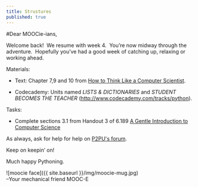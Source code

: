```yaml
---
title: Strustures
published: true
---
```


#Dear MOOCie-ians,

Welcome back!  We resume with week 4.  You’re now midway through the adventure.  Hopefully you’ve had a good week of catching up, relaxing or working ahead.

Materials:

* Text: Chapter 7,9 and 10 from [How to Think Like a Computer Scientist](http://www.greenteapress.com/thinkpython/thinkCSpy/html/index.html).

* Codecademy: Units named *LISTS & DICTIONARIES* and *STUDENT BECOMES THE TEACHER* (http://www.codecademy.com/tracks/python).


Tasks:

* Complete sections 3.1 from Handout 3 of 6.189 [A Gentle Introduction to Computer Science](http://ocw.mit.edu/courses/electrical-engineering-and-computer-science/6-189-a-gentle-introduction-to-programming-using-python-january-iap-2011/assignments/MIT6_189IAP11_hw3.pdf) 


As always, ask for help for help on [P2PU's forum](http://discourse.p2pu.org/c/gentle-introduction-to-python).

Keep on keepin’ on!

Much happy Pythoning.

![moocie face]({{ site.baseurl }}/img/moocie-mug.jpg)  
–Your mechanical friend MOOC-E